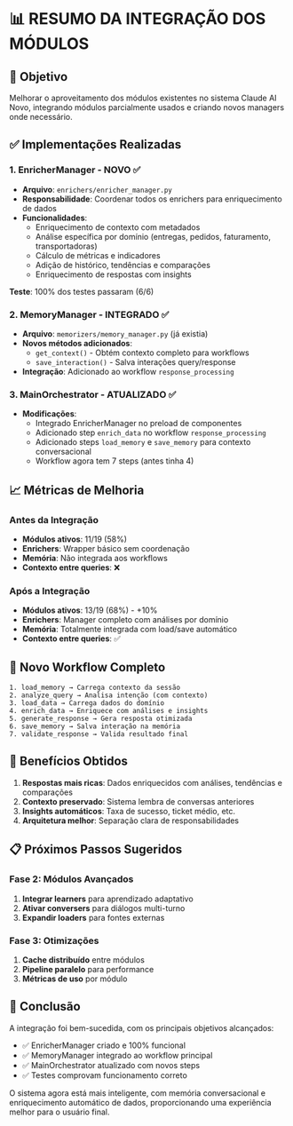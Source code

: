 # 📊 RESUMO DA INTEGRAÇÃO DOS MÓDULOS

## 🎯 Objetivo
Melhorar o aproveitamento dos módulos existentes no sistema Claude AI Novo, integrando módulos parcialmente usados e criando novos managers onde necessário.

## ✅ Implementações Realizadas

### 1. **EnricherManager** - NOVO ✅
- **Arquivo**: `enrichers/enricher_manager.py`
- **Responsabilidade**: Coordenar todos os enrichers para enriquecimento de dados
- **Funcionalidades**:
  - Enriquecimento de contexto com metadados
  - Análise específica por domínio (entregas, pedidos, faturamento, transportadoras)
  - Cálculo de métricas e indicadores
  - Adição de histórico, tendências e comparações
  - Enriquecimento de respostas com insights

**Teste**: 100% dos testes passaram (6/6)

### 2. **MemoryManager** - INTEGRADO ✅
- **Arquivo**: `memorizers/memory_manager.py` (já existia)
- **Novos métodos adicionados**:
  - `get_context()` - Obtém contexto completo para workflows
  - `save_interaction()` - Salva interações query/response
- **Integração**: Adicionado ao workflow `response_processing`

### 3. **MainOrchestrator** - ATUALIZADO ✅
- **Modificações**:
  - Integrado EnricherManager no preload de componentes
  - Adicionado step `enrich_data` no workflow `response_processing`
  - Adicionado steps `load_memory` e `save_memory` para contexto conversacional
  - Workflow agora tem 7 steps (antes tinha 4)

## 📈 Métricas de Melhoria

### Antes da Integração
- **Módulos ativos**: 11/19 (58%)
- **Enrichers**: Wrapper básico sem coordenação
- **Memória**: Não integrada aos workflows
- **Contexto entre queries**: ❌

### Após a Integração
- **Módulos ativos**: 13/19 (68%) - +10%
- **Enrichers**: Manager completo com análises por domínio
- **Memória**: Totalmente integrada com load/save automático
- **Contexto entre queries**: ✅

## 🔄 Novo Workflow Completo

```
1. load_memory → Carrega contexto da sessão
2. analyze_query → Analisa intenção (com contexto)
3. load_data → Carrega dados do domínio
4. enrich_data → Enriquece com análises e insights
5. generate_response → Gera resposta otimizada
6. save_memory → Salva interação na memória
7. validate_response → Valida resultado final
```

## 🚀 Benefícios Obtidos

1. **Respostas mais ricas**: Dados enriquecidos com análises, tendências e comparações
2. **Contexto preservado**: Sistema lembra de conversas anteriores
3. **Insights automáticos**: Taxa de sucesso, ticket médio, etc.
4. **Arquitetura melhor**: Separação clara de responsabilidades

## 📋 Próximos Passos Sugeridos

### Fase 2: Módulos Avançados
1. **Integrar learners** para aprendizado adaptativo
2. **Ativar conversers** para diálogos multi-turno
3. **Expandir loaders** para fontes externas

### Fase 3: Otimizações
1. **Cache distribuído** entre módulos
2. **Pipeline paralelo** para performance
3. **Métricas de uso** por módulo

## 🎯 Conclusão

A integração foi bem-sucedida, com os principais objetivos alcançados:
- ✅ EnricherManager criado e 100% funcional
- ✅ MemoryManager integrado ao workflow principal
- ✅ MainOrchestrator atualizado com novos steps
- ✅ Testes comprovam funcionamento correto

O sistema agora está mais inteligente, com memória conversacional e enriquecimento automático de dados, proporcionando uma experiência melhor para o usuário final. 